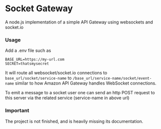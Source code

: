 # Socket Gateway

A node.js implementation of a simple API Gateway using websockets and socket.io


### Usage

Add a .env file such as
```dotenv
BASE_URL=https://my-url.com
SECRET=thatsmysecret
```

It will route all websocket/socket.io connections to 
`base_url/socket/service-name` to `/base_url/service-name/socket/event-name` 
similar to how Amazon API Gateway handles WebSocket connections.

To emit a message to a socket user one can send an http POST request to this server via the related service (service-name in above url)



### Important

The project is not finished, and is heavily missing its documentation. 
